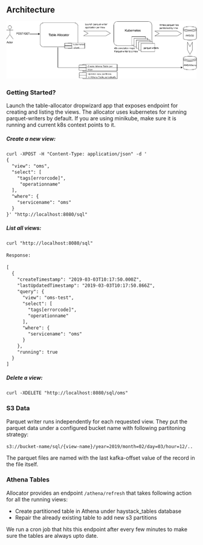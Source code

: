 ## Architecture

![Architecture](./docs/images/Haystack_Tables.png)


### Getting Started?
Launch the table-allocator dropwizard app that exposes endpoint for creating and listing the views. 
The allocator uses kubernetes for running parquet-writers by default. If you are using minikube, make sure it is running and current k8s context points to it.

##### Create a new view:

```
curl -XPOST -H "Content-Type: application/json" -d '
{
  "view": "oms",
  "select": [
    "tags[errorcode]",
     "operationname"
  ],
  "where": {
    "servicename": "oms"
  }
}' "http://localhost:8080/sql"
```


##### List all views:

```
curl "http://localhost:8080/sql"

Response:

[
  {
    "createTimestamp": "2019-03-03T10:17:50.000Z",
    "lastUpdatedTimestamp": "2019-03-03T10:17:50.866Z",
    "query": {
      "view": "oms-test",
      "select": [
        "tags[errorcode]",
        "operationname"
      ],
      "where": {
        "servicename": "oms"
      }
    },
    "running": true
  }
]
```

##### Delete a view:

```
curl -XDELETE "http://localhost:8080/sql/oms"
```

### S3 Data
Parquet writer runs independently for each requested view. They put the parquet data under a configured bucket name with following partitoning strategy:

`s3://bucket-name/sql/{view-name}/year=2019/month=02/day=03/hour=12/..`

The parquet files are named with the last kafka-offset value of the record in the file itself.

### Athena Tables
Allocator provides an endpoint `/athena/refresh` that takes following action for all the running views:
* Create partitioned table in Athena under haystack_tables database
* Repair the already existing table to add new s3 partitions

We run a cron job that hits this endpoint after every few minutes to make sure the tables are always upto date.


